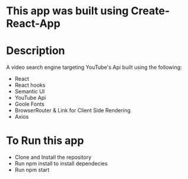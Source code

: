 # This app was built using Create-React-App

# Description
A video search engine targeting YouTube's Api built using the following:
* React
* React hooks
* Semantic UI
* YouTube Api
* Goole Fonts
* BrowserRouter & Link for Client Side Rendering
* Axios

# To Run this app
* Clone and Install the repository
* Run npm install to install dependecies
* Run npm start 
